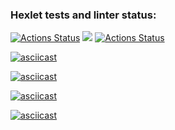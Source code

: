 ### Hexlet tests and linter status:
[![Actions Status](https://github.com/Semeikin-Kirill/frontend-project-lvl1/workflows/hexlet-check/badge.svg)](https://github.com/Semeikin-Kirill/frontend-project-lvl1/actions)
<a href="https://codeclimate.com/github/Semeikin-Kirill/frontend-project-lvl1"><img src="https://api.codeclimate.com/v1/badges/a99a88d28ad37a79dbf6/maintainability" /></a>
[![Actions Status](https://github.com/Semeikin-Kirill/frontend-project-lvl1/workflows/linter/badge.svg)](https://github.com/Semeikin-Kirill/frontend-project-lvl1/actions)

[![asciicast](https://asciinema.org/a/385963.svg)](https://asciinema.org/a/385963)

[![asciicast](https://asciinema.org/a/386677.svg)](https://asciinema.org/a/386677)

[![asciicast](https://asciinema.org/a/386925.svg)](https://asciinema.org/a/386925)

[![asciicast](https://asciinema.org/a/387083.svg)](https://asciinema.org/a/387083)
